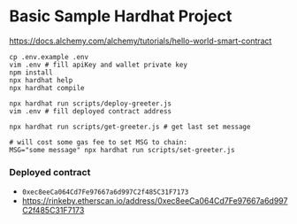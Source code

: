# Basic Sample Hardhat Project

https://docs.alchemy.com/alchemy/tutorials/hello-world-smart-contract

```shell
cp .env.example .env
vim .env # fill apiKey and wallet private key
npm install
npx hardhat help
npx hardhat compile

npx hardhat run scripts/deploy-greeter.js
vim .env # fill deployed contract address

npx hardhat run scripts/get-greeter.js # get last set message

# will cost some gas fee to set MSG to chain:
MSG="some message" npx hardhat run scripts/set-greeter.js
```

### Deployed contract

* `0xec8eeCa064Cd7Fe97667a6d997C2f485C31F7173`
* https://rinkeby.etherscan.io/address/0xec8eeCa064Cd7Fe97667a6d997C2f485C31F7173
